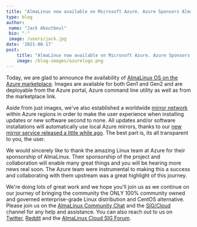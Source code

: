 ```yaml
---
title: "AlmaLinux now available on Microsoft Azure. Azure Sponsors AlmaLinux!"
type: blog
author: 
 name: "Jack Aboutboul"
 bio: "-"
 image: /users/jack.jpg
date: '2021-08-17'
post:
    title: "AlmaLinux now available on Microsoft Azure. Azure Sponsors AlmaLinux!"
    image: /blog-images/azurelogo.png
---
```


Today, we are glad to announce the availability of [AlmaLinux OS on the Azure marketplace](https://azuremarketplace.microsoft.com/en-us/marketplace/apps/almalinux.almalinux-x86_64?tab=Overview). Images are available for both Gen1 and Gen2 and are deployable from the Azure portal, Azure command line utility as well as from the marketplace link.

Aside from just images, we've also established a worldwide [mirror network](https://mirrors.almalinux.org/) within Azure regions in order to make the user experience when installing updates or new software second to none. All updates and/or software installations will automatically use local Azure mirrors, thanks to our [new mirror service released a little while ago](/blog/the-new-and-improved-almalinux-mirror-service/). The best part is, its all transparent to you, the user.

We would sincerely like to thank the amazing Linux team at Azure for their sponsorship of AlmaLinux. Their sponsorship of the project and collaboration will enable many great things and you will be hearing more news real soon. The Azure team were instrumental to making this a success and collaborating with them upstream was a great highlight of this journey.

We're doing lots of great work and we hope you'll join us as we continue on our journey of bringing the community the ONLY 100% community owned and governed enterprise-grade Linux distribution and CentOS alternative. Please join us on the [AlmaLinux Community Chat](https://chat.almalinux.org/) and the [SIG/Cloud](https://chat.almalinux.org/almalinux/channels/sigcloud) channel for any help and assistance. You can also reach out to us on [Twitter](https://twitter.com/almalinux), [Reddit](https://reddit.com/r/AlmaLinux) and the [AlmaLinux Cloud SIG Forum](https://forums.almalinux.org/c/sigs/cloud-sig/10).